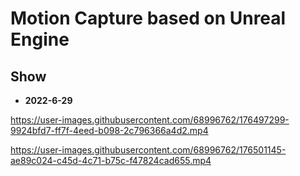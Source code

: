 # Motion Capture based on Unreal Engine

## Show

* **2022-6-29**

https://user-images.githubusercontent.com/68996762/176497299-9924bfd7-ff7f-4eed-b098-2c796366a4d2.mp4

https://user-images.githubusercontent.com/68996762/176501145-ae89c024-c45d-4c71-b75c-f47824cad655.mp4